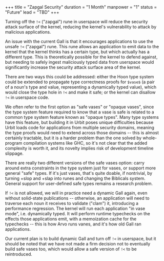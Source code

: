 +++
title = "Zapgal Security"
duration = "1 Month"
manpower = "1"
status = "Future"
lead = "TBD"
+++

Turning off the `!<` ("zapgal") rune in userspace will reduce the security attack surface of the kernel, reducing the kernel's vulnerability to attack by malicious applications.

An issue with the current Gall is that it encourages applications to use the unsafe `!<` ("zapgal") rune.  This rune allows an application to emit data to the kernel that the kernel thinks has a certain type, but which actually has a different type.  This is theoretically possible for the kernel to defend against, but needing to safely ingest maliciously typed data from userspace would significantly increase the security attack surface area of the kernel.

There are two ways this could be addressed: either the Hoon type system could be extended to propagate type correctness proofs for `$vase`s (a pair of a noun's type and value, representing a dynamically typed value), which would close the type hole in `!<` and make it safe; or the kernel can disallow `!<` in userspace code.

We often refer to the first option as "safe vases" or "opaque vases", since the type system feature required to know that a vase is safe is related to a common type system feature known as "opaque types".  Many type systems have this feature, but building it in Urbit poses unique difficulties because Urbit loads code for applications from multiple security domains, meaning the type proofs would need to extend across those domains -- this is almost certainly tractable, but it is a harder problem than the one solved by whole-program compilation systems like GHC, so it's not clear that the added complexity is worth it, and its novelty implies risk of development timeline slippage.

There are really two different versions of the safe vases option: carry around extra constraints in the type system just for vases, or support more general "safe" types.  If it's just vases, that's quite doable, if nontrivial, by turning +slop and +slap into runes and changing the Biblicals system.  General support for user-defined safe types remains a research problem.

If `!<` is not allowed, we will in practice need a dynamic Gall again, even without solid-state publications -- otherwise, an application will need to traverse each noun it receives to validate ("clam") it, introducing a performance regression.  The kernel will run each application "in vase mode", i.e. dynamically typed.  It will perform runtime typechecks on the effects those applications emit, with a memoization cache for the typechecks -- this is how Arvo runs vanes, and it's how old Gall ran applications.

Our current plan is to build dynamic Gall and turn off `!<` in userspace, but it should be noted that we have not made a firm decision not to eventually build safe vases too, which would allow a safe version of `!<` to be reintroduced.
